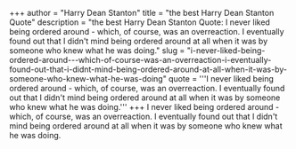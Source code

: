 +++
author = "Harry Dean Stanton"
title = "the best Harry Dean Stanton Quote"
description = "the best Harry Dean Stanton Quote: I never liked being ordered around - which, of course, was an overreaction. I eventually found out that I didn't mind being ordered around at all when it was by someone who knew what he was doing."
slug = "i-never-liked-being-ordered-around---which-of-course-was-an-overreaction-i-eventually-found-out-that-i-didnt-mind-being-ordered-around-at-all-when-it-was-by-someone-who-knew-what-he-was-doing"
quote = '''I never liked being ordered around - which, of course, was an overreaction. I eventually found out that I didn't mind being ordered around at all when it was by someone who knew what he was doing.'''
+++
I never liked being ordered around - which, of course, was an overreaction. I eventually found out that I didn't mind being ordered around at all when it was by someone who knew what he was doing.
